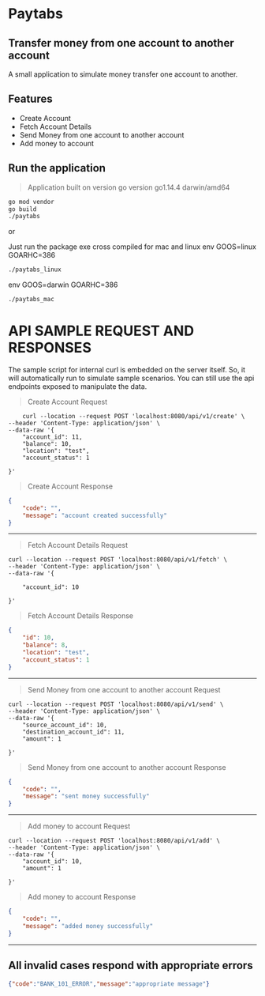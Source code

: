 # Paytabs
## Transfer money from one account to another account

A small application to simulate money transfer one account to another.

## Features

- Create Account
- Fetch Account Details
- Send Money from one account to another account
- Add money to account


## Run the application
> Application built on version go version go1.14.4 darwin/amd64
```sh
go mod vendor
go build
./paytabs
```

or

Just run the package exe cross compiled for mac and linux
env GOOS=linux GOARHC=386
```sh
./paytabs_linux
```

env GOOS=darwin GOARHC=386
```sh
./paytabs_mac
```

# API SAMPLE REQUEST AND RESPONSES
The sample script for internal curl is embedded on the server itself. So, it will automatically run to simulate sample scenarios. You can still use the api endpoints exposed to manipulate the data.

> Create Account Request
```curl
    curl --location --request POST 'localhost:8080/api/v1/create' \
--header 'Content-Type: application/json' \
--data-raw '{
    "account_id": 11,
    "balance": 10,
    "location": "test",
    "account_status": 1

}'
```

> Create Account Response
```json
{
    "code": "",
    "message": "account created successfully"
}
```


-----

> Fetch Account Details Request
```curl
curl --location --request POST 'localhost:8080/api/v1/fetch' \
--header 'Content-Type: application/json' \
--data-raw '{
    
    "account_id": 10

}'
```


> Fetch Account Details Response
```json
{
    "id": 10,
    "balance": 8,
    "location": "test",
    "account_status": 1
}

```

-----

>Send Money from one account to another account Request

```curl
curl --location --request POST 'localhost:8080/api/v1/send' \
--header 'Content-Type: application/json' \
--data-raw '{
    "source_account_id": 10,
    "destination_account_id": 11,
    "amount": 1

}'
```

> Send Money from one account to another account Response

```json
{
    "code": "",
    "message": "sent money successfully"
}
```

----

> Add money to account Request

```curl
curl --location --request POST 'localhost:8080/api/v1/add' \
--header 'Content-Type: application/json' \
--data-raw '{
    "account_id": 10,
    "amount": 1

}'

```

> Add money to account Response

```json
{
    "code": "",
    "message": "added money successfully"
}
```

-----
## All invalid cases respond with appropriate errors
```json
{"code":"BANK_101_ERROR","message":"appropriate message"}
```